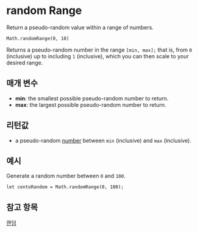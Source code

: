 # random Range

Return a pseudo-random value within a range of numbers.

```sig
Math.randomRange(0, 10)
```

Returns a pseudo-random number in the range `[min, max];` that is, from `0` (inclusive) up to including `1` (inclusive), which you can then scale to your desired range.

## 매개 변수

* **min**: the smallest possible pseudo-random number to return.
* **max**: the largest possible pseudo-random number to return.

## 리턴값

* a pseudo-random [number](types/number) between `min` (inclusive) and `max` (inclusive).

## 예시

Generate a random number between `0` and `100`.

```blocks
let centoRandom = Math.randomRange(0, 100);
```

## 참고 항목

[랜덤](/reference/math/random)